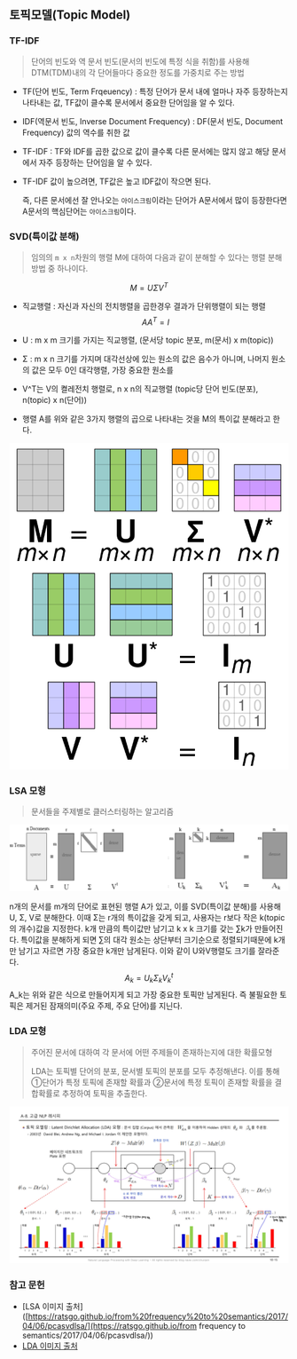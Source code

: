 ## 토픽모델(Topic Model)



### TF-IDF

> 단어의 빈도와 역 문서 빈도(문서의 빈도에 특정 식을 취함)를 사용해 DTM(TDM)내의 각 단어들마다 중요한 정도를 가중치로 주는 방법

* TF(단어 빈도, Term Frqeuency) : 특정 단어가 문서 내에 얼마나 자주 등장하는지 나타내는 값, TF값이 클수록 문서에서 중요한 단어임을 알 수 있다.
* IDF(역문서 빈도, Inverse Document Frequency) : DF(문서 빈도, Document Frequency) 값의 역수를 취한 값
* TF-IDF : TF와 IDF를 곱한 값으로 값이 클수록 다른 문서에는 많지 않고 해당 문서에서 자주 등장하는 단어임을 알 수 있다.

* TF-IDF 값이 높으려면, TF값은 높고 IDF값이 작으면 된다.

  즉, 다른 문서에선 잘 안나오는 `아이스크림`이라는 단어가 A문서에서 많이 등장한다면 A문서의 핵심단어는 `아이스크림`이다.

  

### SVD(특이값 분해)

> 임의의 `m x n`차원의 행렬 M에 대하여 다음과 같이 분해할 수 있다는 행렬 분해 방법 중 하나이다.

$$
M = UΣV^T
$$

* 직교행렬 : 자신과 자신의 전치행렬을 곱한경우 결과가 단위행렬이 되는 행렬
  $$
  AA^T = I
  $$

* U : m x m 크기를 가지는 직교행렬, (문서당 topic 분포, m(문서) x m(topic))

* Σ : m x n 크기를 가지며 대각선상에 있는 원소의 값은 음수가 아니며, 나머지 원소의 값은 모두 0인 대각행렬, 가장 중요한 원소를 

* V^T는 V의 켤레전치 행렬로, n x n의 직교행렬 (topic당 단어 빈도(분포), n(topic) x n(단어))

* 행렬  A를  위와 같은 3가지 행렬의 곱으로 나타내는 것을 M의 특이값 분해라고 한다.

<img src="../markdown-images/800px-Singular_value_decomposition_visualisation.svg.png" alt="800px-Singular_value_decomposition_visualisation.svg" style="zoom: 67%;" />

### LSA 모형

> 문서들을 주제별로 클러스터링하는 알고리즘 

![LSA](../markdown-images/LSA.png)

n개의 문서를 m개의 단어로 표현된 행렬 A가 있고, 이를 SVD(특이값 분해)를 사용해 U, Σ, V로 분해한다. 이때 Σ는 r개의 특이값을 갖게 되고, 사용자는 r보다 작은 k(topic의 개수)값을 지정한다. k개 만큼의 특이값만 남기고 k x k 크기를 갖는 ∑k가 만들어진다. 특이값을 분해하게 되면 ∑의 대각 원소는 상단부터 크기순으로 정렬되기때문에 k개만 남기고 자르면 가장 중요한 k개만 남게된다. 이와 같이 U와V행렬도 크기를 잘라준다.  
$$
A_k = U_kΣ_kV^t_k
$$
A_k는 위와 같은 식으로 만들어지게 되고 가장 중요한 토픽만 남게된다. 즉 불필요한 토픽은 제거된 잠재의미(주요 주제, 주요 단어)를 지닌다.

### LDA 모형

> 주어진 문서에 대하여 각 문서에 어떤 주제들이 존재하는지에 대한 확률모형
>
> LDA는 토픽별 단어의 분포, 문서별 토픽의 분포를 모두 추정해낸다. 이를 통해 ①단어가 특정 토픽에 존재할 확률과 ②문서에 특정 토픽이 존재할 확률을 결합확률로 추정하여 토픽을 추출한다. 

![LDA_img-15](../markdown-images/LDA_img-15.jpg)

 

### 참고 문헌

* [LSA 이미지 출처]([https://ratsgo.github.io/from%20frequency%20to%20semantics/2017/04/06/pcasvdlsa/](https://ratsgo.github.io/from frequency to semantics/2017/04/06/pcasvdlsa/))
* [LDA 이미지 출처](https://blog.naver.com/chunjein/220946362463)

